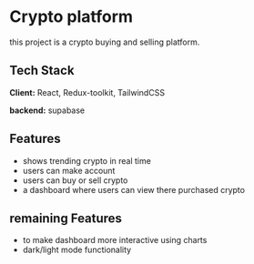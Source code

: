 
# Crypto platform

this project is a crypto buying and selling platform.



## Tech Stack

**Client:** React, Redux-toolkit, TailwindCSS 

**backend:** supabase


## Features

-  shows trending crypto in real time
- users can make account
- users can buy or sell crypto
- a dashboard where users can view there purchased crypto 

## remaining Features
- to make dashboard more interactive using charts 
- dark/light mode functionality 

